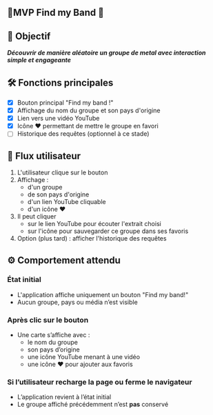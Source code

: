 ## 🧩MVP Find my Band 🎸

## 🎯 Objectif  
***Découvrir de manière aléatoire un groupe de metal avec interaction simple et engageante***

## 🛠️ Fonctions principales
- [X] Bouton principal "Find my band !"
- [X] Affichage du nom du groupe et son pays d'origine
- [X] Lien vers une vidéo YouTube
- [X] Icône ❤️ permettant de mettre le groupe en favori
- [ ] Historique des requêtes (optionnel à ce stade)

## 🚀 Flux utilisateur
1. L'utilisateur clique sur le bouton
2. Affichage :
    - d'un groupe
    - de son pays d'origine
    - d'un lien YouTube cliquable
    - d'un icône ❤️
3. Il peut cliquer 
    - sur le lien YouTube pour écouter l'extrait choisi
    - sur l'icône pour sauvegarder ce groupe dans ses favoris
4. Option (plus tard) : afficher l'historique des requêtes

## ⚙️ Comportement attendu

### État initial
- L'application affiche uniquement un bouton "Find my band!"
- Aucun groupe, pays ou média n’est visible

### Après clic sur le bouton
- Une carte s’affiche avec :
  - le nom du groupe
  - son pays d’origine
  - une icône YouTube menant à une vidéo
  - une icône ❤️ pour ajouter aux favoris

### Si l’utilisateur recharge la page ou ferme le navigateur
- L’application revient à l’état initial
- Le groupe affiché précédemment n’est **pas** conservé